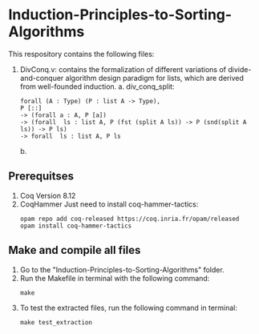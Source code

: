 # Induction-Principles-to-Sorting-Algorithms

This respository contains the following files:
1. DivConq.v: contains the formalization of different variations of divide-and-conquer algorithm design paradigm for lists, which are derived from well-founded induction.
    a. div_conq_split:
    ```
    forall (A : Type) (P : list A -> Type),
    P [::]
    -> (forall a : A, P [a])
    -> (forall  ls : list A, P (fst (split A ls)) -> P (snd(split A ls)) -> P ls)
    -> forall  ls : list A, P ls
    ```

    b.
    
## Prerequitses

1. Coq Version 8.12
2. CoqHammer
    Just need to install coq-hammer-tactics:
    ```
    opam repo add coq-released https://coq.inria.fr/opam/released
    opam install coq-hammer-tactics
    ```

## Make and compile all files

1. Go to the "Induction-Principles-to-Sorting-Algorithms" folder.
2. Run the Makefile in terminal with the following command:
    ```
    make
    ```
3. To test the extracted files, run the following command in terminal:
    ```
    make test_extraction
    ```
